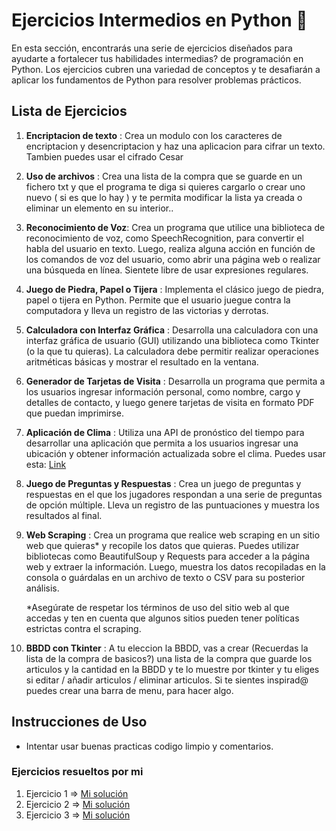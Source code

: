 # Ejercicios Intermedios en Python 🐍

En esta sección, encontrarás una serie de ejercicios diseñados para ayudarte a fortalecer tus habilidades intermedias? de programación en Python. 
Los ejercicios cubren una variedad de conceptos y te desafiarán a aplicar los fundamentos de Python para resolver problemas prácticos.

## Lista de Ejercicios

1. **Encriptacion de texto** : Crea un modulo con los caracteres de encriptacion y desencriptacion y haz una aplicacion para cifrar un texto. Tambien puedes usar el cifrado Cesar

2. **Uso de archivos** : Crea una lista de la compra que se guarde en un fichero txt y que el programa te diga si quieres cargarlo o crear uno nuevo ( si es que lo hay ) y te permita modificar la lista ya creada o eliminar un elemento en su interior..

3. **Reconocimiento de Voz**: Crea un programa que utilice una biblioteca de reconocimiento de voz, como SpeechRecognition, para convertir el habla del usuario en texto. Luego, realiza alguna acción en función de los comandos de voz del usuario, como abrir una página web o realizar una búsqueda en línea. Sientete libre de usar expresiones regulares.

4. **Juego de Piedra, Papel o Tijera** : Implementa el clásico juego de piedra, papel o tijera en Python. Permite que el usuario juegue contra la computadora y lleva un registro de las victorias y derrotas.

5. **Calculadora con Interfaz Gráfica** : Desarrolla una calculadora con una interfaz gráfica de usuario (GUI) utilizando una biblioteca como Tkinter (o la que tu quieras). La calculadora debe permitir realizar operaciones aritméticas básicas y mostrar el resultado en la ventana.

6. **Generador de Tarjetas de Visita** : Desarrolla un programa que permita a los usuarios ingresar información personal, como nombre, cargo y detalles de contacto, y luego genere tarjetas de visita en formato PDF que puedan imprimirse.

7. **Aplicación de Clima** : Utiliza una API de pronóstico del tiempo para desarrollar una aplicación que permita a los usuarios ingresar una ubicación y obtener información actualizada sobre el clima.
                              Puedes usar esta: [Link](https://www.el-tiempo.net/api)

9. **Juego de Preguntas y Respuestas** : Crea un juego de preguntas y respuestas en el que los jugadores respondan a una serie de preguntas de opción múltiple. Lleva un registro de las puntuaciones y muestra los resultados al final.

10. **Web Scraping** : Crea un programa que realice web scraping en un sitio web que quieras* y recopile los datos que quieras. Puedes utilizar bibliotecas como BeautifulSoup y Requests para acceder a la página web y extraer la información. Luego, muestra los datos recopiladas en la consola o guárdalas en un archivo de texto o CSV para su posterior análisis.

    *Asegúrate de respetar los términos de uso del sitio web al que accedas y ten en cuenta que algunos sitios pueden tener políticas estrictas contra el scraping.

11. **BBDD con Tkinter** : A tu eleccion la BBDD, vas a crear (Recuerdas la lista de la compra de basicos?) una lista de la compra que guarde los articulos y la cantidad en la BBDD y te lo muestre por tkinter y tu eliges si editar / añadir articulos / eliminar articulos. Si te sientes inspirad@ puedes crear una barra de menu, para hacer algo.


## Instrucciones de Uso

- Intentar usar buenas practicas codigo limpio y comentarios.


### Ejercicios resueltos por mi

1. Ejercicio 1 => [Mi solución](https://github.com/IvanDevX/Python_Ejercicios_Practicar/tree/main/Intermedios/IvanDevX/Ejercicio1)
2. Ejercicio 2 => [Mi solución](https://github.com/IvanDevX/Python_Ejercicios_Practicar/tree/main/Intermedios/IvanDevX/Ejercicio2)
3. Ejercicio 3 => [Mi solución](https://github.com/IvanDevX/Python_Ejercicios_Practicar/tree/main/Intermedios/IvanDevX/Ejercicio3)
